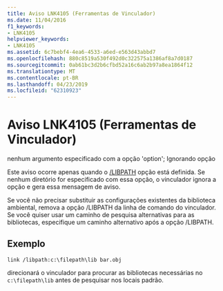 ```yaml
---
title: Aviso LNK4105 (Ferramentas de Vinculador)
ms.date: 11/04/2016
f1_keywords:
- LNK4105
helpviewer_keywords:
- LNK4105
ms.assetid: 6c7bebf4-4ea6-4533-a6ed-e563d43abbd7
ms.openlocfilehash: 880c8519a530f492d0c322575a1386af8a7d0187
ms.sourcegitcommit: 0ab61bc3d2b6cfbd52a16c6ab2b97a8ea1864f12
ms.translationtype: MT
ms.contentlocale: pt-BR
ms.lasthandoff: 04/23/2019
ms.locfileid: "62310923"
---
```

# <a name="linker-tools-warning-lnk4105"></a>Aviso LNK4105 (Ferramentas de Vinculador)

nenhum argumento especificado com a opção 'option'; Ignorando opção

Este aviso ocorre apenas quando o [/LIBPATH](../../build/reference/libpath-additional-libpath.md) opção está definida. Se nenhum diretório for especificado com essa opção, o vinculador ignora a opção e gera essa mensagem de aviso.

Se você não precisar substituir as configurações existentes da biblioteca ambiental, remova a opção /LIBPATH da linha de comando do vinculador. Se você quiser usar um caminho de pesquisa alternativas para as bibliotecas, especifique um caminho alternativo após a opção /LIBPATH.

## <a name="example"></a>Exemplo

```
link /libpath:c:\filepath\lib bar.obj
```

direcionará o vinculador para procurar as bibliotecas necessárias no `c:\filepath\lib` antes de pesquisar nos locais padrão.